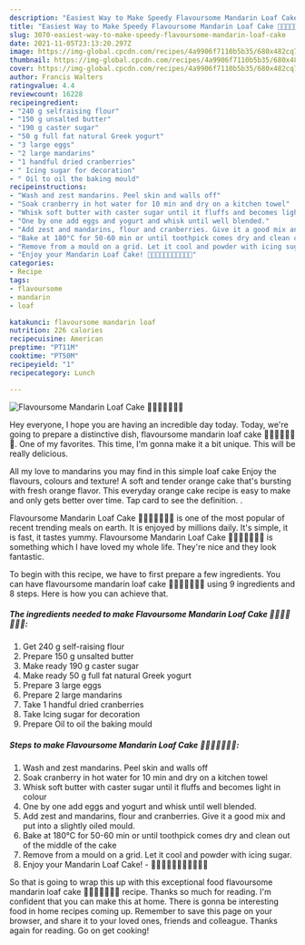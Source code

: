 ```yaml
---
description: "Easiest Way to Make Speedy Flavoursome Mandarin Loaf Cake 🍊🍊🍊🍊🍊🍊🍊"
title: "Easiest Way to Make Speedy Flavoursome Mandarin Loaf Cake 🍊🍊🍊🍊🍊🍊🍊"
slug: 3070-easiest-way-to-make-speedy-flavoursome-mandarin-loaf-cake
date: 2021-11-05T23:13:20.297Z
image: https://img-global.cpcdn.com/recipes/4a9906f7110b5b35/680x482cq70/flavoursome-mandarin-loaf-cake-recipe-main-photo.jpg
thumbnail: https://img-global.cpcdn.com/recipes/4a9906f7110b5b35/680x482cq70/flavoursome-mandarin-loaf-cake-recipe-main-photo.jpg
cover: https://img-global.cpcdn.com/recipes/4a9906f7110b5b35/680x482cq70/flavoursome-mandarin-loaf-cake-recipe-main-photo.jpg
author: Francis Walters
ratingvalue: 4.4
reviewcount: 16228
recipeingredient:
- "240 g selfraising flour"
- "150 g unsalted butter"
- "190 g caster sugar"
- "50 g full fat natural Greek yogurt"
- "3 large eggs"
- "2 large mandarins"
- "1 handful dried cranberries"
- " Icing sugar for decoration"
- " Oil to oil the baking mould"
recipeinstructions:
- "Wash and zest mandarins. Peel skin and walls off"
- "Soak cranberry in hot water for 10 min and dry on a kitchen towel"
- "Whisk soft butter with caster sugar until it fluffs and becomes light in colour"
- "One by one add eggs and yogurt and whisk until well blended."
- "Add zest and mandarins, flour and cranberries. Give it a good mix and put into a slightly oiled mould."
- "Bake at 180°C for 50-60 min or until toothpick comes dry and clean out of the middle of the cake"
- "Remove from a mould on a grid. Let it cool and powder with icing sugar."
- "Enjoy your Mandarin Loaf Cake! 🍊🍊🍊🍊🍊🍊🍊🍊🍊🍊🍊"
categories:
- Recipe
tags:
- flavoursome
- mandarin
- loaf

katakunci: flavoursome mandarin loaf 
nutrition: 226 calories
recipecuisine: American
preptime: "PT11M"
cooktime: "PT50M"
recipeyield: "1"
recipecategory: Lunch

---
```



![Flavoursome Mandarin Loaf Cake 🍊🍊🍊🍊🍊🍊🍊](https://img-global.cpcdn.com/recipes/4a9906f7110b5b35/680x482cq70/flavoursome-mandarin-loaf-cake-recipe-main-photo.jpg)

Hey everyone, I hope you are having an incredible day today. Today, we're going to prepare a distinctive dish, flavoursome mandarin loaf cake 🍊🍊🍊🍊🍊🍊🍊. One of my favorites. This time, I'm gonna make it a bit unique. This will be really delicious.

All my love to mandarins you may find in this simple loaf cake Enjoy the flavours, colours and texture! A soft and tender orange cake that&#39;s bursting with fresh orange flavor. This everyday orange cake recipe is easy to make and only gets better over time. Tap card to see the definition. .

Flavoursome Mandarin Loaf Cake 🍊🍊🍊🍊🍊🍊🍊 is one of the most popular of recent trending meals on earth. It is enjoyed by millions daily. It's simple, it is fast, it tastes yummy. Flavoursome Mandarin Loaf Cake 🍊🍊🍊🍊🍊🍊🍊 is something which I have loved my whole life. They're nice and they look fantastic.


To begin with this recipe, we have to first prepare a few ingredients. You can have flavoursome mandarin loaf cake 🍊🍊🍊🍊🍊🍊🍊 using 9 ingredients and 8 steps. Here is how you can achieve that.

<!--inarticleads1-->

##### The ingredients needed to make Flavoursome Mandarin Loaf Cake 🍊🍊🍊🍊🍊🍊🍊:

1. Get 240 g self-raising flour
1. Prepare 150 g unsalted butter
1. Make ready 190 g caster sugar
1. Make ready 50 g full fat natural Greek yogurt
1. Prepare 3 large eggs
1. Prepare 2 large mandarins
1. Take 1 handful dried cranberries
1. Take  Icing sugar for decoration
1. Prepare  Oil to oil the baking mould




<!--inarticleads2-->

##### Steps to make Flavoursome Mandarin Loaf Cake 🍊🍊🍊🍊🍊🍊🍊:

1. Wash and zest mandarins. Peel skin and walls off
1. Soak cranberry in hot water for 10 min and dry on a kitchen towel
1. Whisk soft butter with caster sugar until it fluffs and becomes light in colour
1. One by one add eggs and yogurt and whisk until well blended.
1. Add zest and mandarins, flour and cranberries. Give it a good mix and put into a slightly oiled mould.
1. Bake at 180°C for 50-60 min or until toothpick comes dry and clean out of the middle of the cake
1. Remove from a mould on a grid. Let it cool and powder with icing sugar.
1. Enjoy your Mandarin Loaf Cake! - 🍊🍊🍊🍊🍊🍊🍊🍊🍊🍊🍊




So that is going to wrap this up with this exceptional food flavoursome mandarin loaf cake 🍊🍊🍊🍊🍊🍊🍊 recipe. Thanks so much for reading. I'm confident that you can make this at home. There is gonna be interesting food in home recipes coming up. Remember to save this page on your browser, and share it to your loved ones, friends and colleague. Thanks again for reading. Go on get cooking!

